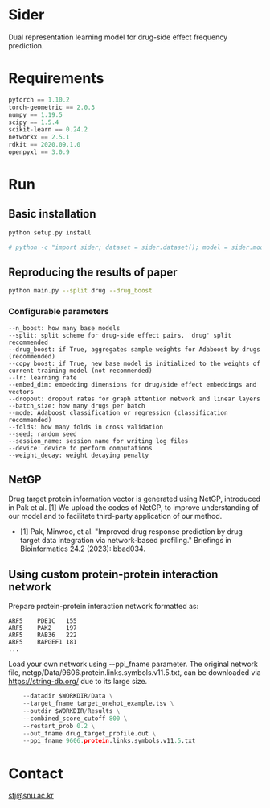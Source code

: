 # Sider
Dual representation learning model for drug-side effect frequency prediction.

# Requirements

```python == 3.6.13
pytorch == 1.10.2
torch-geometric == 2.0.3
numpy == 1.19.5
scipy == 1.5.4
scikit-learn == 0.24.2
networkx == 2.5.1
rdkit == 2020.09.1.0
openpyxl == 3.0.9
```

# Run

## Basic installation
```bash
python setup.py install

# python -c "import sider; dataset = sider.dataset(); model = sider.model()"
```

## Reproducing the results of paper
```bash
python main.py --split drug --drug_boost
```

### Configurable parameters
```--epochs: how many epochs to train for each base model
--n_boost: how many base models
--split: split scheme for drug-side effect pairs. 'drug' split recommended
--drug_boost: if True, aggregates sample weights for Adaboost by drugs (recommended)
--copy_boost: if True, new base model is initialized to the weights of current training model (not recommended)
--lr: learning rate
--embed_dim: embedding dimensions for drug/side effect embeddings and vectors
--dropout: dropout rates for graph attention network and linear layers
--batch_size: how many drugs per batch
--mode: Adaboost classification or regression (classification recommended)
--folds: how many folds in cross validation
--seed: random seed
--session_name: session name for writing log files
--device: device to perform computations
--weight_decay: weight decaying penalty
```


## NetGP
Drug target protein information vector is generated using NetGP, introduced in Pak et al. [1] We upload the codes of NetGP, to improve understanding of our model and to facilitate third-party application of our method.

* [1] Pak, Minwoo, et al. "Improved drug response prediction by drug target data integration via network-based profiling." Briefings in Bioinformatics 24.2 (2023): bbad034.

## Using custom protein-protein interaction network

Prepare protein-protein interaction network formatted as:
```source	target	combined_score	
ARF5	PDE1C	155
ARF5	PAK2	197
ARF5	RAB36	222
ARF5	RAPGEF1	181
...
```


Load your own network using --ppi_fname parameter. The original network file, netgp/Data/9606.protein.links.symbols.v11.5.txt, can be downloaded via https://string-db.org/ due to its large size.

```python netgp.py \
    --datadir $WORKDIR/Data \
    --target_fname target_onehot_example.tsv \
    --outdir $WORKDIR/Results \
    --combined_score_cutoff 800 \
    --restart_prob 0.2 \
    --out_fname drug_target_profile.out \
    --ppi_fname 9606.protein.links.symbols.v11.5.txt
```



# Contact
stj@snu.ac.kr
